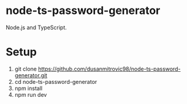 # node-ts-password-generator

Node.js and TypeScript.

# Setup

1. git clone https://github.com/dusanmitrovic98/node-ts-password-generator.git
2. cd node-ts-password-generator
3. npm install
4. npm run dev
